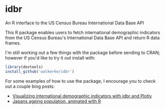 # idbr
An R interface to the US Census Bureau International Data Base API

This R package enables users to fetch international demographic indicators from the US Census Bureau's International Data Base API and return R data frames.  

I'm still working out a few things with the package before sending to CRAN; however if you'd like to try it out install with: 

```r
library(devtools)
install_github('walkerke/idbr')
```

For some examples of how to use the package, I encourage you to check out a couple blog posts: 

* [Visualizing international demographic indicators with idbr and Plotly](http://walkerke.github.io/2016/01/idbr/)
* [Japans ageing population, animated with R](http://blog.revolutionanalytics.com/2016/02/japans-ageing-population-animated-with-r.html)
